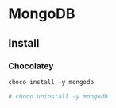 # MongoDB

## Install

### Chocolatey

```ps1
choco install -y mongodb

# choco uninstall -y mongodb
```
